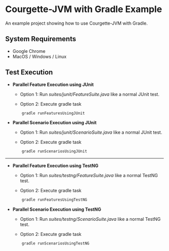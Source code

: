 # Courgette-JVM with Gradle Example

An example project showing how to use Courgette-JVM with Gradle.

## System Requirements

* Google Chrome
* MacOS / Windows / Linux

## Test Execution

* **Parallel Feature Execution using JUnit**
    * Option 1: Run _suites/junit/FeatureSuite.java_ like a normal JUnit test.
   
    * Option 2: Execute gradle task 
    ````gradle
        gradle runFeaturesUsingJUnit
    ````
        
* **Parallel Scenario Execution using JUnit**
    * Option 1: Run _suites/junit/ScenarioSuite.java_ like a normal JUnit test.
    
    * Option 2: Execute gradle task 
    ````gradle
        gradle runScenariosUsingJUnit
    ````

_______________________________________________________

* **Parallel Feature Execution using TestNG**
    * Option 1: Run _suites/testng/FeatureSuite.java_ like a normal TestNG test.

    * Option 2: Execute gradle task
    ````gradle
        gradle runFeaturesUsingTestNG
    ````

* **Parallel Scenario Execution using TestNG**
    * Option 1: Run _suites/testng/ScenarioSuite.java_ like a normal TestNG test.

    * Option 2: Execute gradle task
    ````gradle
        gradle runScenariosUsingTestNG
    ````
